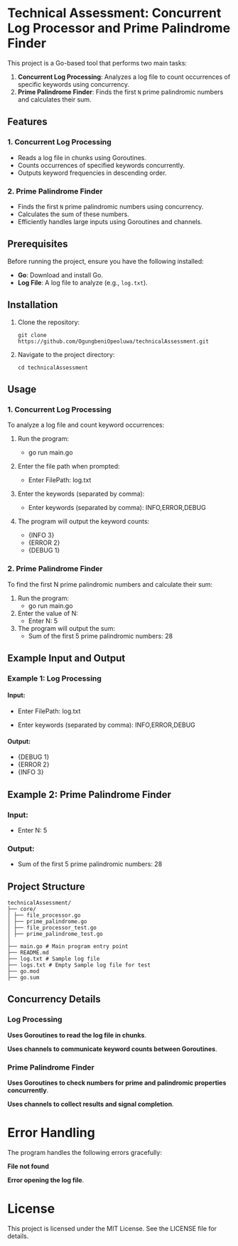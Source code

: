 # Technical Assessment: Concurrent Log Processor and Prime Palindrome Finder

This project is a Go-based tool that performs two main tasks:

1. **Concurrent Log Processing**: Analyzes a log file to count occurrences of specific keywords using concurrency.
2. **Prime Palindrome Finder**: Finds the first `N` prime palindromic numbers and calculates their sum.

## Features

### 1. Concurrent Log Processing

- Reads a log file in chunks using Goroutines.
- Counts occurrences of specified keywords concurrently.
- Outputs keyword frequencies in descending order.

### 2. Prime Palindrome Finder

- Finds the first `N` prime palindromic numbers using concurrency.
- Calculates the sum of these numbers.
- Efficiently handles large inputs using Goroutines and channels.

## Prerequisites

Before running the project, ensure you have the following installed:

- **Go**: Download and install Go.
- **Log File**: A log file to analyze (e.g., `log.txt`).

## Installation

1. Clone the repository:

   ```
   git clone https://github.com/OgungbeniOpeoluwa/technicalAssessment.git
   ```

2. Navigate to the project directory:
   ```
   cd technicalAssessment
   ```

## Usage

### 1. Concurrent Log Processing

To analyze a log file and count keyword occurrences:

1. Run the program:
   - go run main.go
2. Enter the file path when prompted:
   - Enter FilePath: log.txt
3. Enter the keywords (separated by comma):
   - Enter keywords (separated by comma): INFO,ERROR,DEBUG
4. The program will output the keyword counts:

   - {INFO 3}
   - {ERROR 2}
   - {DEBUG 1}

### 2. Prime Palindrome Finder

To find the first N prime palindromic numbers and calculate their sum:

1. Run the program:
   - go run main.go
2. Enter the value of N:
   - Enter N: 5
3. The program will output the sum:
   - Sum of the first 5 prime palindromic numbers: 28

## Example Input and Output

### Example 1: Log Processing

#### Input:

- Enter FilePath: log.txt

- Enter keywords (separated by comma): INFO,ERROR,DEBUG

#### Output:

- {DEBUG 1}
- {ERROR 2}
- {INFO 3}

## Example 2: Prime Palindrome Finder

### Input:

- Enter N: 5

### Output:

- Sum of the first 5 prime palindromic numbers: 28

## Project Structure

```
technicalAssessment/
├── core/
│ ├── file_processor.go
│ ├── prime_palindrome.go
│ ├── file_processor_test.go
│ ├── prime_palindrome_test.go
│
├── main.go # Main program entry point
├── README.md
├── log.txt # Sample log file
├── logs.txt # Empty Sample log file for test
├── go.mod
├── go.sum
```

## Concurrency Details

### Log Processing

**Uses Goroutines to read the log file in chunks**.

**Uses channels to communicate keyword counts between Goroutines**.

### Prime Palindrome Finder

**Uses Goroutines to check numbers for prime and palindromic properties concurrently**.

**Uses channels to collect results and signal completion**.

# Error Handling

The program handles the following errors gracefully:

**File not found**

**Error opening the log file**.

# License

This project is licensed under the MIT License. See the LICENSE file for details.
